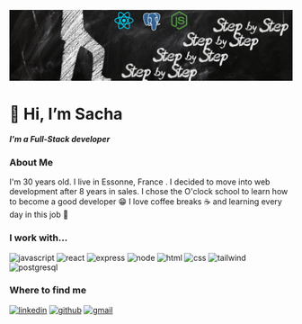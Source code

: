 ![cover](https://github.com/SachaQuiniou/SachaQuiniou/blob/main/img/cover.png)
# 👋 Hi, I’m Sacha 

**_I'm a Full-Stack developer_**

### About Me
I'm 30 years old. I live in Essonne, France . I decided to move into web development after 8 years in sales. I chose the O'clock school to learn how to become a good developer 😁
I love coffee breaks ☕ and learning every day in this job 📖

### I work with...

![javascript](https://img.shields.io/badge/JavaScript-F7DF1E?style=for-the-badge&logo=javascript&logoColor=black)
![react](https://img.shields.io/badge/React-20232A?style=for-the-badge&logo=react&logoColor=61DAFB)
![express](https://img.shields.io/badge/Express.js-404D59?style=for-the-badge)
![node](https://img.shields.io/badge/Node.js-43853D?style=for-the-badge&logo=node.js&logoColor=white)
![html](https://img.shields.io/badge/HTML5-E34F26?style=for-the-badge&logo=html5&logoColor=white)
![css](https://img.shields.io/badge/CSS3-1572B6?style=for-the-badge&logo=css3&logoColor=white)
![tailwind](https://img.shields.io/badge/Tailwind_CSS-38B2AC?style=for-the-badge&logo=tailwind-css&logoColor=white)
![postgresql](https://img.shields.io/badge/PostgreSQL-316192?style=for-the-badge&logo=postgresql&logoColor=white)

### Where to find me

[![linkedin](https://img.shields.io/badge/LinkedIn-0077B5?style=for-the-badge&logo=linkedin&logoColor=white)](https://www.linkedin.com/in/sachaquiniou/)
[![github](https://img.shields.io/badge/GitHub-100000?style=for-the-badge&logo=github&logoColor=white)](https://github.com/SachaQuiniou)
[![gmail](https://img.shields.io/badge/Gmail-D14836?style=for-the-badge&logo=gmail&logoColor=white)](https://veilmail.io/sacha)



<!---
SachaQuiniou/SachaQuiniou is a ✨ special ✨ repository because its `README.md` (this file) appears on your GitHub profile.
You can click the Preview link to take a look at your changes.
--->
